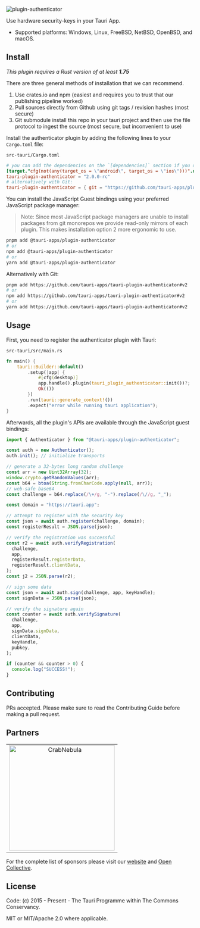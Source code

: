 ![plugin-authenticator](https://github.com/tauri-apps/plugins-workspace/raw/v2/plugins/authenticator/banner.png)

Use hardware security-keys in your Tauri App.

- Supported platforms: Windows, Linux, FreeBSD, NetBSD, OpenBSD, and macOS.

## Install

_This plugin requires a Rust version of at least **1.75**_

There are three general methods of installation that we can recommend.

1. Use crates.io and npm (easiest and requires you to trust that our publishing pipeline worked)
2. Pull sources directly from Github using git tags / revision hashes (most secure)
3. Git submodule install this repo in your tauri project and then use the file protocol to ingest the source (most secure, but inconvenient to use)

Install the authenticator plugin by adding the following lines to your `Cargo.toml` file:

`src-tauri/Cargo.toml`

```toml
# you can add the dependencies on the `[dependencies]` section if you do not target mobile
[target."cfg(not(any(target_os = \"android\", target_os = \"ios\")))".dependencies]
tauri-plugin-authenticator = "2.0.0-rc"
# alternatively with Git:
tauri-plugin-authenticator = { git = "https://github.com/tauri-apps/plugins-workspace", branch = "v2" }
```

You can install the JavaScript Guest bindings using your preferred JavaScript package manager:

> Note: Since most JavaScript package managers are unable to install packages from git monorepos we provide read-only mirrors of each plugin. This makes installation option 2 more ergonomic to use.

```sh
pnpm add @tauri-apps/plugin-authenticator
# or
npm add @tauri-apps/plugin-authenticator
# or
yarn add @tauri-apps/plugin-authenticator
```

Alternatively with Git:

```sh
pnpm add https://github.com/tauri-apps/tauri-plugin-authenticator#v2
# or
npm add https://github.com/tauri-apps/tauri-plugin-authenticator#v2
# or
yarn add https://github.com/tauri-apps/tauri-plugin-authenticator#v2
```

## Usage

First, you need to register the authenticator plugin with Tauri:

`src-tauri/src/main.rs`

```rust
fn main() {
    tauri::Builder::default()
        .setup(|app| {
            #[cfg(desktop)]
            app.handle().plugin(tauri_plugin_authenticator::init())?;
            Ok(())
        })
        .run(tauri::generate_context!())
        .expect("error while running tauri application");
}
```

Afterwards, all the plugin's APIs are available through the JavaScript guest bindings:

```javascript
import { Authenticator } from "@tauri-apps/plugin-authenticator";

const auth = new Authenticator();
auth.init(); // initialize transports

// generate a 32-bytes long random challenge
const arr = new Uint32Array(32);
window.crypto.getRandomValues(arr);
const b64 = btoa(String.fromCharCode.apply(null, arr));
// web-safe base64
const challenge = b64.replace(/\+/g, "-").replace(/\//g, "_");

const domain = "https://tauri.app";

// attempt to register with the security key
const json = await auth.register(challenge, domain);
const registerResult = JSON.parse(json);

// verify the registration was successful
const r2 = await auth.verifyRegistration(
  challenge,
  app,
  registerResult.registerData,
  registerResult.clientData,
);
const j2 = JSON.parse(r2);

// sign some data
const json = await auth.sign(challenge, app, keyHandle);
const signData = JSON.parse(json);

// verify the signature again
const counter = await auth.verifySignature(
  challenge,
  app,
  signData.signData,
  clientData,
  keyHandle,
  pubkey,
);

if (counter && counter > 0) {
  console.log("SUCCESS!");
}
```

## Contributing

PRs accepted. Please make sure to read the Contributing Guide before making a pull request.

## Partners

<table>
  <tbody>
    <tr>
      <td align="center" valign="middle">
        <a href="https://crabnebula.dev" target="_blank">
          <img src="https://github.com/tauri-apps/plugins-workspace/raw/v2/.github/sponsors/crabnebula.svg" alt="CrabNebula" width="283">
        </a>
      </td>
    </tr>
  </tbody>
</table>

For the complete list of sponsors please visit our [website](https://tauri.app#sponsors) and [Open Collective](https://opencollective.com/tauri).

## License

Code: (c) 2015 - Present - The Tauri Programme within The Commons Conservancy.

MIT or MIT/Apache 2.0 where applicable.
